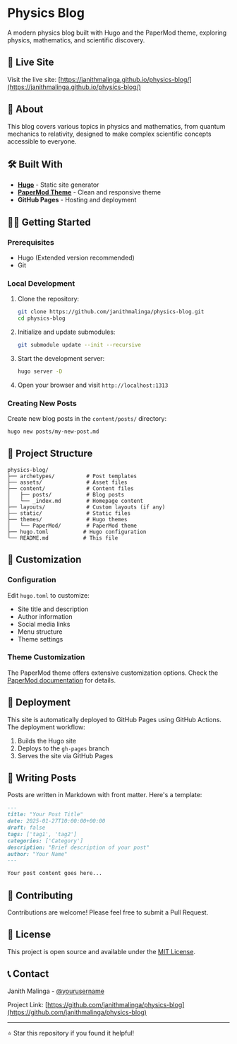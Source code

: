 # Physics Blog

A modern physics blog built with Hugo and the PaperMod theme, exploring physics, mathematics, and scientific discovery.

## 🚀 Live Site

Visit the live site: [https://janithmalinga.github.io/physics-blog/](https://janithmalinga.github.io/physics-blog/)

## 📖 About

This blog covers various topics in physics and mathematics, from quantum mechanics to relativity, designed to make complex scientific concepts accessible to everyone.

## 🛠️ Built With

- **[Hugo](https://gohugo.io/)** - Static site generator
- **[PaperMod Theme](https://github.com/adityatelange/hugo-PaperMod)** - Clean and responsive theme
- **GitHub Pages** - Hosting and deployment

## 🏃‍♂️ Getting Started

### Prerequisites

- Hugo (Extended version recommended)
- Git

### Local Development

1. Clone the repository:
   ```bash
   git clone https://github.com/janithmalinga/physics-blog.git
   cd physics-blog
   ```

2. Initialize and update submodules:
   ```bash
   git submodule update --init --recursive
   ```

3. Start the development server:
   ```bash
   hugo server -D
   ```

4. Open your browser and visit `http://localhost:1313`

### Creating New Posts

Create new blog posts in the `content/posts/` directory:

```bash
hugo new posts/my-new-post.md
```

## 📁 Project Structure

```
physics-blog/
├── archetypes/          # Post templates
├── assets/              # Asset files
├── content/             # Content files
│   ├── posts/           # Blog posts
│   └── _index.md        # Homepage content
├── layouts/             # Custom layouts (if any)
├── static/              # Static files
├── themes/              # Hugo themes
│   └── PaperMod/        # PaperMod theme
├── hugo.toml           # Hugo configuration
└── README.md           # This file
```

## 🎨 Customization

### Configuration

Edit `hugo.toml` to customize:
- Site title and description
- Author information
- Social media links
- Menu structure
- Theme settings

### Theme Customization

The PaperMod theme offers extensive customization options. Check the [PaperMod documentation](https://github.com/adityatelange/hugo-PaperMod) for details.

## 🚀 Deployment

This site is automatically deployed to GitHub Pages using GitHub Actions. The deployment workflow:

1. Builds the Hugo site
2. Deploys to the `gh-pages` branch
3. Serves the site via GitHub Pages

## 📝 Writing Posts

Posts are written in Markdown with front matter. Here's a template:

```markdown
---
title: "Your Post Title"
date: 2025-01-27T10:00:00+00:00
draft: false
tags: ['tag1', 'tag2']
categories: ['Category']
description: "Brief description of your post"
author: "Your Name"
---

Your post content goes here...
```

## 🤝 Contributing

Contributions are welcome! Please feel free to submit a Pull Request.

## 📄 License

This project is open source and available under the [MIT License](LICENSE).

## 📞 Contact

Janith Malinga - [@yourusername](https://twitter.com/yourusername)

Project Link: [https://github.com/janithmalinga/physics-blog](https://github.com/janithmalinga/physics-blog)

---

⭐ Star this repository if you found it helpful!
